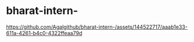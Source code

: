 # bharat-intern-
https://github.com/Agalgithub/bharat-intern-/assets/144522717/aaab1e33-611a-4261-b4c0-4322ffeaa79d
